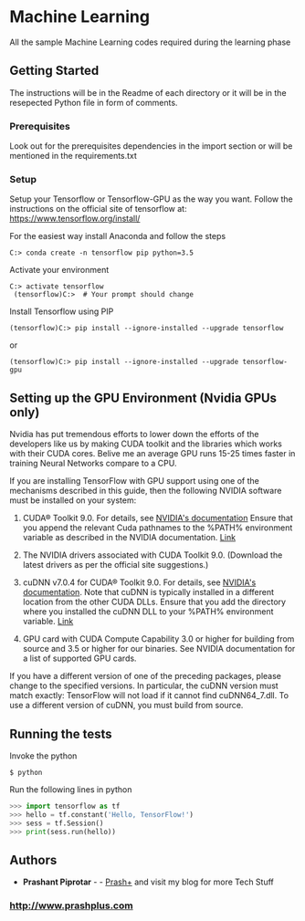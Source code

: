# Machine Learning

All the sample Machine Learning codes required during the learning phase

## Getting Started

The instructions will be in the Readme of each directory or it will be in the resepected Python file in form of comments.

### Prerequisites

Look out for the prerequisites dependencies in the import section or will be mentioned in the requirements.txt



### Setup

Setup your Tensorflow or Tensorflow-GPU as the way you want.
Follow the instructions on the official site of tensorflow at: https://www.tensorflow.org/install/

For the easiest way install Anaconda and follow the steps

```
C:> conda create -n tensorflow pip python=3.5
```
Activate your environment

```
C:> activate tensorflow
 (tensorflow)C:>  # Your prompt should change 
```
Install Tensorflow using PIP

```
(tensorflow)C:> pip install --ignore-installed --upgrade tensorflow 
```
or 
```
(tensorflow)C:> pip install --ignore-installed --upgrade tensorflow-gpu
```

## Setting up the GPU Environment (Nvidia GPUs only)

Nvidia has put tremendous efforts to lower down the efforts of the developers like us by making CUDA toolkit and the libraries which works with their CUDA cores. Belive me an average GPU runs 15-25 times faster in training Neural Networks compare to a CPU.

If you are installing TensorFlow with GPU support using one of the mechanisms described in this guide, then the following NVIDIA software must be installed on your system:

1. CUDA® Toolkit 9.0. For details, see [NVIDIA's documentation](https://docs.nvidia.com/cuda/cuda-installation-guide-microsoft-windows/) Ensure that you append the relevant Cuda pathnames to the %PATH% environment variable as described in the NVIDIA documentation. [Link](https://developer.nvidia.com/cuda-toolkit-archive)

2. The NVIDIA drivers associated with CUDA Toolkit 9.0. (Download the latest drivers as per the official site suggestions.)

3. cuDNN v7.0.4 for CUDA® Toolkit 9.0. For details, see [NVIDIA's documentation](https://developer.nvidia.com/cudnn). Note that cuDNN is typically installed in a different location from the other CUDA DLLs. Ensure that you add the directory where you installed the cuDNN DLL to your %PATH% environment variable. [Link](https://developer.nvidia.com/rdp/cudnn-archive)

4. GPU card with CUDA Compute Capability 3.0 or higher for building from source and 3.5 or higher for our binaries. See NVIDIA documentation for a list of supported GPU cards.

If you have a different version of one of the preceding packages, please change to the specified versions. In particular, the cuDNN version must match exactly: TensorFlow will not load if it cannot find cuDNN64_7.dll. To use a different version of cuDNN, you must build from source.

## Running the tests

Invoke the python
```
$ python
```

Run the following lines in python

```python
>>> import tensorflow as tf
>>> hello = tf.constant('Hello, TensorFlow!')
>>> sess = tf.Session()
>>> print(sess.run(hello))
```


## Authors

* **Prashant Piprotar** - - [Prash+](https://github.com/prashplus)
and visit my blog for more Tech Stuff
### http://www.prashplus.com
